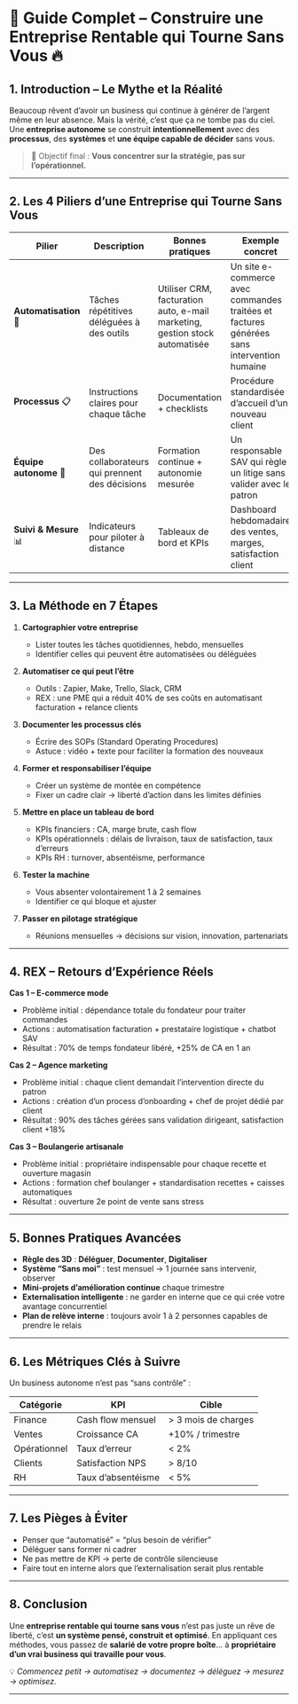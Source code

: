 # 🚀 Guide Complet – Construire une **Entreprise Rentable qui Tourne Sans Vous** 🔥

## **1. Introduction – Le Mythe et la Réalité**

Beaucoup rêvent d’avoir un business qui continue à générer de l’argent même en leur absence.
Mais la vérité, c’est que ça ne tombe pas du ciel.
Une **entreprise autonome** se construit **intentionnellement** avec des **processus**, des **systèmes** et **une équipe capable de décider** sans vous.

> 🎯 Objectif final : **Vous concentrer sur la stratégie, pas sur l’opérationnel.**

---

## **2. Les 4 Piliers d’une Entreprise qui Tourne Sans Vous**

| Pilier                 | Description                                   | Bonnes pratiques                                                            | Exemple concret                                                                           |
| ---------------------- | --------------------------------------------- | --------------------------------------------------------------------------- | ----------------------------------------------------------------------------------------- |
| **Automatisation** 🤖  | Tâches répétitives déléguées à des outils     | Utiliser CRM, facturation auto, e-mail marketing, gestion stock automatisée | Un site e-commerce avec commandes traitées et factures générées sans intervention humaine |
| **Processus** 📋       | Instructions claires pour chaque tâche        | Documentation + checklists                                                  | Procédure standardisée d’accueil d’un nouveau client                                      |
| **Équipe autonome** 👥 | Des collaborateurs qui prennent des décisions | Formation continue + autonomie mesurée                                      | Un responsable SAV qui règle un litige sans valider avec le patron                        |
| **Suivi & Mesure** 📊  | Indicateurs pour piloter à distance           | Tableaux de bord et KPIs                                                    | Dashboard hebdomadaire des ventes, marges, satisfaction client                            |

---

## **3. La Méthode en 7 Étapes**

1. **Cartographier votre entreprise**

   * Lister toutes les tâches quotidiennes, hebdo, mensuelles
   * Identifier celles qui peuvent être automatisées ou déléguées

2. **Automatiser ce qui peut l’être**

   * Outils : Zapier, Make, Trello, Slack, CRM
   * REX : une PME qui a réduit 40% de ses coûts en automatisant facturation + relance clients

3. **Documenter les processus clés**

   * Écrire des SOPs (Standard Operating Procedures)
   * Astuce : vidéo + texte pour faciliter la formation des nouveaux

4. **Former et responsabiliser l’équipe**

   * Créer un système de montée en compétence
   * Fixer un cadre clair → liberté d’action dans les limites définies

5. **Mettre en place un tableau de bord**

   * KPIs financiers : CA, marge brute, cash flow
   * KPIs opérationnels : délais de livraison, taux de satisfaction, taux d’erreurs
   * KPIs RH : turnover, absentéisme, performance

6. **Tester la machine**

   * Vous absenter volontairement 1 à 2 semaines
   * Identifier ce qui bloque et ajuster

7. **Passer en pilotage stratégique**

   * Réunions mensuelles → décisions sur vision, innovation, partenariats

---

## **4. REX – Retours d’Expérience Réels**

**Cas 1 – E-commerce mode**

* Problème initial : dépendance totale du fondateur pour traiter commandes
* Actions : automatisation facturation + prestataire logistique + chatbot SAV
* Résultat : 70% de temps fondateur libéré, +25% de CA en 1 an

**Cas 2 – Agence marketing**

* Problème initial : chaque client demandait l’intervention directe du patron
* Actions : création d’un process d’onboarding + chef de projet dédié par client
* Résultat : 90% des tâches gérées sans validation dirigeant, satisfaction client +18%

**Cas 3 – Boulangerie artisanale**

* Problème initial : propriétaire indispensable pour chaque recette et ouverture magasin
* Actions : formation chef boulanger + standardisation recettes + caisses automatiques
* Résultat : ouverture 2e point de vente sans stress

---

## **5. Bonnes Pratiques Avancées**

* **Règle des 3D** : **Déléguer**, **Documenter**, **Digitaliser**
* **Système “Sans moi”** : test mensuel → 1 journée sans intervenir, observer
* **Mini-projets d’amélioration continue** chaque trimestre
* **Externalisation intelligente** : ne garder en interne que ce qui crée votre avantage concurrentiel
* **Plan de relève interne** : toujours avoir 1 à 2 personnes capables de prendre le relais

---

## **6. Les Métriques Clés à Suivre**

Un business autonome n’est pas “sans contrôle” :

| Catégorie    | KPI                | Cible               |
| ------------ | ------------------ | ------------------- |
| Finance      | Cash flow mensuel  | > 3 mois de charges |
| Ventes       | Croissance CA      | +10% / trimestre    |
| Opérationnel | Taux d’erreur      | < 2%                |
| Clients      | Satisfaction NPS   | > 8/10              |
| RH           | Taux d’absentéisme | < 5%                |

---

## **7. Les Pièges à Éviter**

* Penser que “automatisé” = “plus besoin de vérifier”
* Déléguer sans former ni cadrer
* Ne pas mettre de KPI → perte de contrôle silencieuse
* Faire tout en interne alors que l’externalisation serait plus rentable

---

## **8. Conclusion**

Une **entreprise rentable qui tourne sans vous** n’est pas juste un rêve de liberté, c’est **un système pensé, construit et optimisé**.
En appliquant ces méthodes, vous passez de **salarié de votre propre boîte**… à **propriétaire d’un vrai business qui travaille pour vous**.

💡 *Commencez petit → automatisez → documentez → déléguez → mesurez → optimisez.*

---

